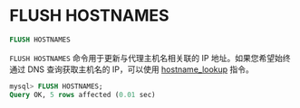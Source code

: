 # FLUSH HOSTNAMES

```sql
FLUSH HOSTNAMES
```

`FLUSH HOSTNAMES` 命令用于更新与代理主机名相关联的 IP 地址。如果您希望始终通过 DNS 查询获取主机名的 IP，可以使用 [hostname_lookup](../Server_settings/Searchd.md#hostname_lookup) 指令。

```sql
mysql> FLUSH HOSTNAMES;
Query OK, 5 rows affected (0.01 sec)
```

<!-- proofread -->
